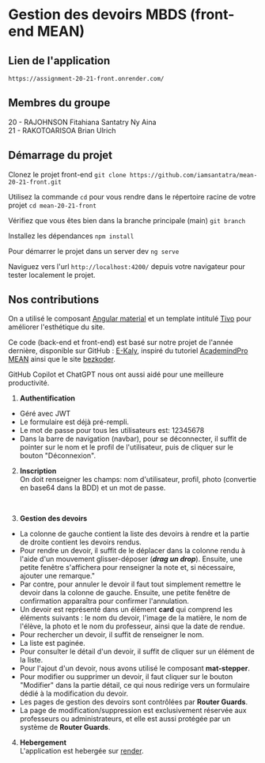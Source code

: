 # Gestion des devoirs MBDS (front-end MEAN)

## Lien de l'application 
`https://assignment-20-21-front.onrender.com/`

## Membres du groupe

20 - RAJOHNSON Fitahiana Santatry Ny Aina 
<br/>
21 - RAKOTOARISOA Brian Ulrich

## Démarrage du projet

Clonez le projet front-end
`git clone https://github.com/iamsantatra/mean-20-21-front.git`

Utilisez la commande `cd` pour vous rendre dans le répertoire racine de votre projet
`cd mean-20-21-front`

Vérifiez que vous êtes bien dans la branche principale (main) 
`git branch`

Installez les dépendances
`npm install`

Pour démarrer le projet dans un server dev
`ng serve`

Naviguez vers l'url `http://localhost:4200/` depuis votre navigateur pour tester localement le projet.

## Nos contributions

On a utilisé le composant [Angular material](https://material.angular.io/) et un template intitulé [Tivo](https://admin.pixelstrap.com/tivo/template/index.html) pour améliorer l'esthétique du site.

Ce code (back-end et front-end) est basé sur notre projet de l'année dernière, disponible sur GitHub : [E-Kaly](https://github.com/iamsantatra/m1p9mean-santatry-ny-aina), inspiré du tutoriel [AcademindPro MEAN](https://www.udemy.com/course/angular-2-and-nodejs-the-practical-guide/) ainsi que le site [bezkoder](https://www.bezkoder.com/).

GitHub Copilot et ChatGPT nous ont aussi aidé pour une meilleure productivité.

1. **Authentification**
- Géré avec JWT
- Le formulaire est déjà pré-rempli. 
- Le mot de passe pour tous les utilisateurs est: 12345678
- Dans la barre de navigation (navbar), pour se déconnecter, il suffit de pointer sur le nom et le profil de l'utilisateur, puis de cliquer sur le bouton "Déconnexion".

2. **Inscription**<br/>
On doit renseigner les champs: nom d'utilisateur, profil, photo (convertie en base64 dans la BDD) et un mot de passe.
<br/>

3. **Gestion des devoirs**
- La colonne de gauche contient la liste des devoirs à rendre et la partie de droite contient les devoirs rendus.
- Pour rendre un devoir, il suffit de le déplacer dans la colonne rendu à l'aide d'un mouvement  glisser-déposer (***drag un drop***). Ensuite, une petite fenêtre s'affichera pour renseigner la note et, si nécessaire, ajouter une remarque."
- Par contre, pour annuler le devoir il faut tout simplement remettre le devoir dans la colonne de gauche. Ensuite, une petite fenêtre de confirmation apparaîtra pour confirmer l'annulation.
- Un devoir est représenté dans un élément **card** qui comprend les éléments suivants : le nom du devoir, l'image de la matière, le nom de l'élève, la photo et le nom du professeur, ainsi que la date de rendue.
- Pour rechercher un devoir, il suffit de renseigner le nom.
- La liste est paginée.
- Pour consulter le détail d'un devoir, il suffit de cliquer sur un élément de la liste.
- Pour l'ajout d'un devoir, nous avons utilisé le composant **mat-stepper**. 
- Pour modifier ou supprimer un devoir, il faut cliquer sur le bouton "Modifier" dans la partie détail, ce qui nous redirige vers un formulaire dédié à la modification du devoir.
- Les pages de gestion des devoirs sont contrôlées par **Router Guards**.
- La page de modification/suppression est exclusivement réservée aux professeurs ou administrateurs, et elle est aussi protégée par un système de **Router Guards**.

4. **Hebergement**<br/>
L'application est hebergée sur [render](https://render.com/).